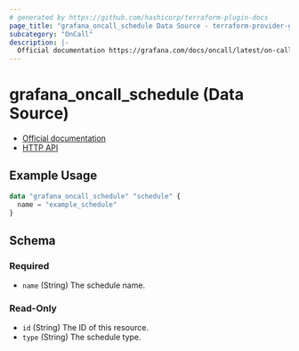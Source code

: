```yaml
---
# generated by https://github.com/hashicorp/terraform-plugin-docs
page_title: "grafana_oncall_schedule Data Source - terraform-provider-grafana"
subcategory: "OnCall"
description: |-
  Official documentation https://grafana.com/docs/oncall/latest/on-call-schedules/HTTP API https://grafana.com/docs/oncall/latest/oncall-api-reference/schedules/
---
```


# grafana_oncall_schedule (Data Source)

* [Official documentation](https://grafana.com/docs/oncall/latest/on-call-schedules/)
* [HTTP API](https://grafana.com/docs/oncall/latest/oncall-api-reference/schedules/)

## Example Usage

```terraform
data "grafana_oncall_schedule" "schedule" {
  name = "example_schedule"
}
```

<!-- schema generated by tfplugindocs -->
## Schema

### Required

- `name` (String) The schedule name.

### Read-Only

- `id` (String) The ID of this resource.
- `type` (String) The schedule type.


